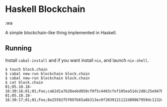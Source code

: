 # Haskell Blockchain
:wa

A simple blockchain-like thing implemented in Haskell.

## Running
Install `cabal-install` and if you want install `nix`, and launch `nix-shell`.

```
$ touch block.chain
$ cabal new-run blockchain block.chain
$ cabal new-run blockchain block.chain
$ cat block.chain
01;05.10.18-16:30:16;01;01;Foo;ca62d1a7b28eebd850cf0f5c4483cfef105ea51dc2d8c25e947b3c6ec718b7d7
01;05.10.18-16:30:17;01;01;Foo;8e25592f5f097b65a6b313ec0f2039121122d89067959dc1132e34d2d5ad0a5e
```
